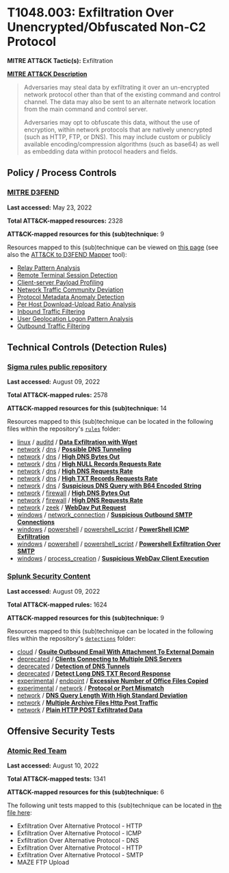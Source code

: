 # T1048.003: Exfiltration Over Unencrypted/Obfuscated Non-C2 Protocol
**MITRE ATT&CK Tactic(s):** Exfiltration

**[MITRE ATT&CK Description](https://attack.mitre.org/techniques/T1048/003)**
<blockquote>Adversaries may steal data by exfiltrating it over an un-encrypted network protocol other than that of the existing command and control channel. The data may also be sent to an alternate network location from the main command and control server. 

Adversaries may opt to obfuscate this data, without the use of encryption, within network protocols that are natively unencrypted (such as HTTP, FTP, or DNS). This may include custom or publicly available encoding/compression algorithms (such as base64) as well as embedding data within protocol headers and fields. </blockquote>

## Policy / Process Controls
### [MITRE D3FEND](https://d3fend.mitre.org/)
**Last accessed:** May 23, 2022

**Total ATT&CK-mapped resources:** 2328

**ATT&CK-mapped resources for this (sub)technique:** 9

Resources mapped to this (sub)technique can be viewed on [this page](https://d3fend.mitre.org/) (see also the [ATT&CK to D3FEND Mapper](https://d3fend.mitre.org/tools/attack-mapper) tool):

* [Relay Pattern Analysis](https://d3fend.mitre.org/technique/d3f:RelayPatternAnalysis)
* [Remote Terminal Session Detection](https://d3fend.mitre.org/technique/d3f:RemoteTerminalSessionDetection)
* [Client-server Payload Profiling](https://d3fend.mitre.org/technique/d3f:Client-serverPayloadProfiling)
* [Network Traffic Community Deviation](https://d3fend.mitre.org/technique/d3f:NetworkTrafficCommunityDeviation)
* [Protocol Metadata Anomaly Detection](https://d3fend.mitre.org/technique/d3f:ProtocolMetadataAnomalyDetection)
* [Per Host Download-Upload Ratio Analysis](https://d3fend.mitre.org/technique/d3f:PerHostDownload-UploadRatioAnalysis)
* [Inbound Traffic Filtering](https://d3fend.mitre.org/technique/d3f:InboundTrafficFiltering)
* [User Geolocation Logon Pattern Analysis](https://d3fend.mitre.org/technique/d3f:UserGeolocationLogonPatternAnalysis)
* [Outbound Traffic Filtering](https://d3fend.mitre.org/technique/d3f:OutboundTrafficFiltering)

## Technical Controls (Detection Rules)
### [Sigma rules public repository](https://github.com/SigmaHQ/sigma)
**Last accessed:** August 09, 2022

**Total ATT&CK-mapped rules:** 2578

**ATT&CK-mapped resources for this (sub)technique:** 14

Resources mapped to this (sub)technique can be located in the following files within the repository's <code>[rules](https://github.com/SigmaHQ/sigma/tree/master/rules)</code> folder:

* [linux](https://github.com/SigmaHQ/sigma/tree/master/rules/linux/) / [auditd](https://github.com/SigmaHQ/sigma/tree/master/rules/linux/auditd/) / **[Data Exfiltration with Wget](https://github.com/SigmaHQ/sigma/blob/master/rules/linux/auditd/lnx_auditd_data_exfil_wget.yml)**
* [network](https://github.com/SigmaHQ/sigma/tree/master/rules/network/) / [dns](https://github.com/SigmaHQ/sigma/tree/master/rules/network/dns/) / **[Possible DNS Tunneling](https://github.com/SigmaHQ/sigma/blob/master/rules/network/dns/net_dns_c2_detection.yml)**
* [network](https://github.com/SigmaHQ/sigma/tree/master/rules/network/) / [dns](https://github.com/SigmaHQ/sigma/tree/master/rules/network/dns/) / **[High DNS Bytes Out](https://github.com/SigmaHQ/sigma/blob/master/rules/network/dns/net_dns_high_bytes_out.yml)**
* [network](https://github.com/SigmaHQ/sigma/tree/master/rules/network/) / [dns](https://github.com/SigmaHQ/sigma/tree/master/rules/network/dns/) / **[High NULL Records Requests Rate](https://github.com/SigmaHQ/sigma/blob/master/rules/network/dns/net_dns_high_null_records_requests_rate.yml)**
* [network](https://github.com/SigmaHQ/sigma/tree/master/rules/network/) / [dns](https://github.com/SigmaHQ/sigma/tree/master/rules/network/dns/) / **[High DNS Requests Rate](https://github.com/SigmaHQ/sigma/blob/master/rules/network/dns/net_dns_high_requests_rate.yml)**
* [network](https://github.com/SigmaHQ/sigma/tree/master/rules/network/) / [dns](https://github.com/SigmaHQ/sigma/tree/master/rules/network/dns/) / **[High TXT Records Requests Rate](https://github.com/SigmaHQ/sigma/blob/master/rules/network/dns/net_dns_high_txt_records_requests_rate.yml)**
* [network](https://github.com/SigmaHQ/sigma/tree/master/rules/network/) / [dns](https://github.com/SigmaHQ/sigma/tree/master/rules/network/dns/) / **[Suspicious DNS Query with B64 Encoded String](https://github.com/SigmaHQ/sigma/blob/master/rules/network/dns/net_dns_susp_b64_queries.yml)**
* [network](https://github.com/SigmaHQ/sigma/tree/master/rules/network/) / [firewall](https://github.com/SigmaHQ/sigma/tree/master/rules/network/firewall/) / **[High DNS Bytes Out](https://github.com/SigmaHQ/sigma/blob/master/rules/network/firewall/net_firewall_high_dns_bytes_out.yml)**
* [network](https://github.com/SigmaHQ/sigma/tree/master/rules/network/) / [firewall](https://github.com/SigmaHQ/sigma/tree/master/rules/network/firewall/) / **[High DNS Requests Rate](https://github.com/SigmaHQ/sigma/blob/master/rules/network/firewall/net_firewall_high_dns_requests_rate.yml)**
* [network](https://github.com/SigmaHQ/sigma/tree/master/rules/network/) / [zeek](https://github.com/SigmaHQ/sigma/tree/master/rules/network/zeek/) / **[WebDav Put Request](https://github.com/SigmaHQ/sigma/blob/master/rules/network/zeek/zeek_http_webdav_put_request.yml)**
* [windows](https://github.com/SigmaHQ/sigma/tree/master/rules/windows/) / [network_connection](https://github.com/SigmaHQ/sigma/tree/master/rules/windows/network_connection/) / **[Suspicious Outbound SMTP Connections](https://github.com/SigmaHQ/sigma/blob/master/rules/windows/network_connection/net_connection_win_susp_outbound_smtp_connections.yml)**
* [windows](https://github.com/SigmaHQ/sigma/tree/master/rules/windows/) / [powershell](https://github.com/SigmaHQ/sigma/tree/master/rules/windows/powershell/) / [powershell_script](https://github.com/SigmaHQ/sigma/tree/master/rules/windows/powershell/powershell_script/) / **[PowerShell ICMP Exfiltration](https://github.com/SigmaHQ/sigma/blob/master/rules/windows/powershell/powershell_script/posh_ps_icmp_exfiltration.yml)**
* [windows](https://github.com/SigmaHQ/sigma/tree/master/rules/windows/) / [powershell](https://github.com/SigmaHQ/sigma/tree/master/rules/windows/powershell/) / [powershell_script](https://github.com/SigmaHQ/sigma/tree/master/rules/windows/powershell/powershell_script/) / **[Powershell Exfiltration Over SMTP](https://github.com/SigmaHQ/sigma/blob/master/rules/windows/powershell/powershell_script/posh_ps_send_mailmessage.yml)**
* [windows](https://github.com/SigmaHQ/sigma/tree/master/rules/windows/) / [process_creation](https://github.com/SigmaHQ/sigma/tree/master/rules/windows/process_creation/) / **[Suspicious WebDav Client Execution](https://github.com/SigmaHQ/sigma/blob/master/rules/windows/process_creation/proc_creation_win_susp_webdav_client_execution.yml)**

### [Splunk Security Content](https://github.com/splunk/security_content)
**Last accessed:** August 09, 2022

**Total ATT&CK-mapped rules:** 1624

**ATT&CK-mapped resources for this (sub)technique:** 9

Resources mapped to this (sub)technique can be located in the following files within the repository's <code>[detections](https://github.com/splunk/security_content/tree/develop/detections)</code> folder:

* [cloud](https://github.com/splunk/security_content/tree/develop/detections/cloud/) / **[Gsuite Outbound Email With Attachment To External Domain](https://github.com/splunk/security_content/blob/develop/detections/cloud/gsuite_outbound_email_with_attachment_to_external_domain.yml)**
* [deprecated](https://github.com/splunk/security_content/tree/develop/detections/deprecated/) / **[Clients Connecting to Multiple DNS Servers](https://github.com/splunk/security_content/blob/develop/detections/deprecated/clients_connecting_to_multiple_dns_servers.yml)**
* [deprecated](https://github.com/splunk/security_content/tree/develop/detections/deprecated/) / **[Detection of DNS Tunnels](https://github.com/splunk/security_content/blob/develop/detections/deprecated/detection_of_dns_tunnels.yml)**
* [deprecated](https://github.com/splunk/security_content/tree/develop/detections/deprecated/) / **[Detect Long DNS TXT Record Response](https://github.com/splunk/security_content/blob/develop/detections/deprecated/detect_long_dns_txt_record_response.yml)**
* [experimental](https://github.com/splunk/security_content/tree/develop/detections/experimental/) / [endpoint](https://github.com/splunk/security_content/tree/develop/detections/experimental/endpoint/) / **[Excessive Number of Office Files Copied](https://github.com/splunk/security_content/blob/develop/detections/experimental/endpoint/ssa___excessive_number_of_office_files_copied.yml)**
* [experimental](https://github.com/splunk/security_content/tree/develop/detections/experimental/) / [network](https://github.com/splunk/security_content/tree/develop/detections/experimental/network/) / **[Protocol or Port Mismatch](https://github.com/splunk/security_content/blob/develop/detections/experimental/network/protocol_or_port_mismatch.yml)**
* [network](https://github.com/splunk/security_content/tree/develop/detections/network/) / **[DNS Query Length With High Standard Deviation](https://github.com/splunk/security_content/blob/develop/detections/network/dns_query_length_with_high_standard_deviation.yml)**
* [network](https://github.com/splunk/security_content/tree/develop/detections/network/) / **[Multiple Archive Files Http Post Traffic](https://github.com/splunk/security_content/blob/develop/detections/network/multiple_archive_files_http_post_traffic.yml)**
* [network](https://github.com/splunk/security_content/tree/develop/detections/network/) / **[Plain HTTP POST Exfiltrated Data](https://github.com/splunk/security_content/blob/develop/detections/network/plain_http_post_exfiltrated_data.yml)**


## Offensive Security Tests
### [Atomic Red Team](https://github.com/redcanaryco/atomic-red-team)
**Last accessed:** August 10, 2022

**Total ATT&CK-mapped tests:** 1341

**ATT&CK-mapped resources for this (sub)technique:** 6

The following unit tests mapped to this (sub)technique can be located in [the file here](https://github.com/redcanaryco/atomic-red-team/tree/master/atomics/T1048.003/T1048.003.yaml):

* Exfiltration Over Alternative Protocol - HTTP
* Exfiltration Over Alternative Protocol - ICMP
* Exfiltration Over Alternative Protocol - DNS
* Exfiltration Over Alternative Protocol - HTTP
* Exfiltration Over Alternative Protocol - SMTP
* MAZE FTP Upload

